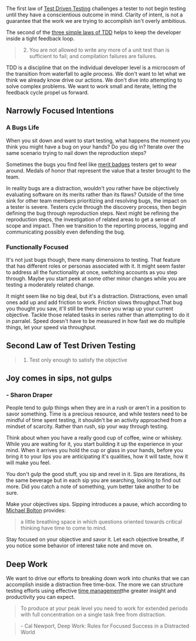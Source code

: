 
The first law of [Test Driven Testing]() challenges a tester to not begin testing until they have a conscientious outcome in mind. Clarity of intent, is not a guarantee that the work we are trying to accomplish isn't overly ambitious.

The second of the [three simple laws of TDD](http://programmer.97things.oreilly.com/wiki/index.php/The_Three_Laws_of_Test-Driven_Development) helps to keep the developer inside a tight feedback loop. 

>2. You are not allowed to write any more of a unit test than is sufficient to fail; and compilation failures are failures.

TDD is a discipline that on the individual developer level is a microcosm of the transition from waterfall to agile process.  We don't want to let what we think we already know drive our actions. We don't dive into attempting to solve complex problems. We want to work small and iterate, letting the feedback cycle propel us forward. 

## Narrowly Focused Intentions

### A Bugs Life
When you sit down and want to start testing, what happens the moment you think you might have a bug on your hands? Do you dig in? Iterate over the same scenario trying to nail down the reproduction steps? 

Sometimes the bugs you find feel like [merit badges]() testers get to wear around. Medals of honor that represent the value that a tester brought to the team. 

In reality bugs are a distraction, wouldn't you rather have be objectively evaluating software on its merits rather than its flaws? Outside of the time sink for other team members prioritizing and resolving bugs, the impact on a tester is severe. Testers cycle through the discovery process, then begin defining the bug through reproduction steps. Next might be refining the reproduction steps, the investigation of related areas to get a sense of scope and impact. Then we transition to the reporting process, logging and communicating possibly even defending the bug.

### Functionally Focused
It's not just bugs though, there many dimensions to testing. That feature that has different roles or personas associated with it. It might seem faster to address all the functionality at once, switching accounts as you step through. Maybe you start peek at some other minor changes while you are testing a moderately related change. 

It might seem like no big deal, but it's a distraction. Distractions, even small ones add up and add friction to work. Friction slows throughput.That bug you thought you saw, it'll still be there once you wrap up your current objective. Tackle those related tasks in series rather than attempting to do it in parralel. Speed doesn't have to be measured in how fast we do multiple things, let your speed via throughput.

## Second Law of Test Driven Testing 
> 1. Test only enough to satisfy the objective

## Joy comes in sips, not gulps 
### \- Sharon Draper

People tend to gulp things when they are in a rush or aren't in a position to savor something. Time is a precious resource, and while testers need to be mindful of time spent testing, it shouldn't be an activity approached from a mindset of scarcity. Rather than rush, sip your way through testing. 

Think about when you have a really good cup of coffee, wine or whiskey. While you are waiting for it, you start building it up the experience in your mind. When it arrives you hold the cup or glass in your hands, before you bring it to your lips you are anticipating it's qualities, how it will taste, how it will make you feel. 
 
You don't gulp the good stuff, you sip and revel in it. Sips are iterations, its the same beverage but in each sip you are searching, looking to find out more. Did you catch a note of something, yum better take another to be sure. 
 
Make your objectives sips. Sipping introduces a pause, which according to [Michael Bolton](http://www.developsense.com/blog/2014/01/the-pause/) provides:
> a little breathing space in which questions oriented towards critical thinking have time to come to mind. 

Stay focused on your objective and savor it. Let each objective breathe, if you notice some behavior of interest take note and move on. 

## Deep Work

We want to drive our efforts to breaking down work into chunks that we can accomplish inside a distraction free time-box. The more we can structure testing efforts using effective [time management](http://www.brendanconnolly.net/a-time-for-test/)the greater insight and productivity you can expect.

> To produce at your peak level you need to work for extended periods with full concentration on a single task free from distraction.

 >\- Cal Newport, Deep Work: Rules for Focused Success in a Distracted World 

